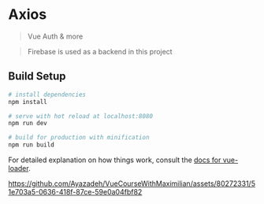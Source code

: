 # Axios
> Vue Auth & more

> Firebase is used as a backend in this project

## Build Setup

``` bash
# install dependencies
npm install

# serve with hot reload at localhost:8080
npm run dev

# build for production with minification
npm run build
```

For detailed explanation on how things work, consult the [docs for vue-loader](http://vuejs.github.io/vue-loader).


https://github.com/Ayazadeh/VueCourseWithMaximilian/assets/80272331/51e703a5-0636-418f-87ce-59e0a04fbf82

